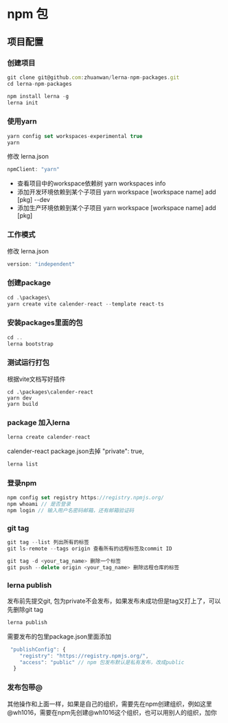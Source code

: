 # npm 包

## 项目配置

### 创建项目
```js
git clone git@github.com:zhuanwan/lerna-npm-packages.git
cd lerna-npm-packages

npm install lerna -g
lerna init
```

### 使用yarn
```js
yarn config set workspaces-experimental true
yarn
```
修改 lerna.json
```js
npmClient: "yarn"
```

* 查看项目中的workspace依赖树 yarn workspaces info
* 添加开发环境依赖到某个子项目  yarn workspace [workspace name] add [pkg] --dev
* 添加生产环境依赖到某个子项目  yarn workspace [workspace name] add [pkg]


### 工作模式
修改 lerna.json
```js
version: "independent"
```

### 创建package
```js 
cd .\packages\
yarn create vite calender-react --template react-ts
```

### 安装packages里面的包
``` js
cd ..
lerna bootstrap
```

### 测试运行打包
根据vite文档写好插件
```
cd .\packages\calender-react
yarn dev
yarn build
```
### package 加入lerna
```js
lerna create calender-react
```
calender-react package.json去掉   "private": true,

```js
lerna list
```

### 登录npm 
```js
npm config set registry https://registry.npmjs.org/
npm whoami // 是否登录
npm login // 输入用户名密码邮箱，还有邮箱验证码
```

### git tag
```js
git tag --list 列出所有的标签
git ls-remote --tags origin 查看所有的远程标签及commit ID

git tag -d <your_tag_name> 删除一个标签
git push --delete origin <your_tag_name> 删除远程仓库的标签
```
### lerna publish
发布前先提交git, 包为private不会发布，如果发布未成功但是tag又打上了，可以先删除git tag
```js
lerna publish 
```
需要发布的包里package.json里面添加
```js
 "publishConfig": {
    "registry": "https://registry.npmjs.org/",
    "access": "public" // npm 包发布默认是私有发布，改成public
  }
```

### 发布包带@
其他操作和上面一样，如果是自己的组织，需要先在npm创建组织，例如这里@wh1016，需要在npm先创建@wh1016这个组织，也可以用别人的组织，加你